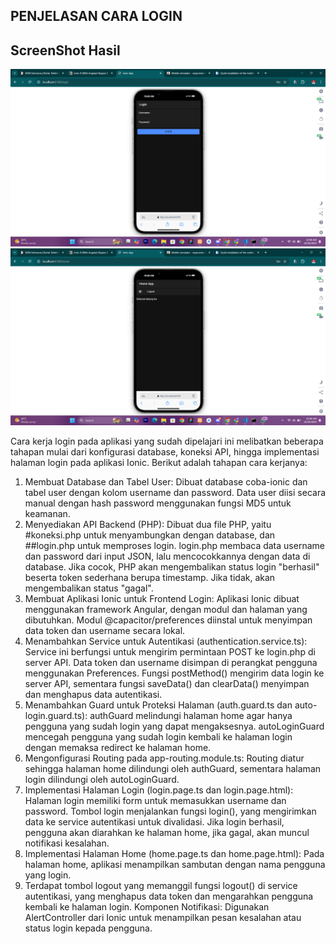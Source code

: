 ## PENJELASAN CARA LOGIN

  ## ScreenShot Hasil
  ![Lampiran](ss1.png)
  ![Lampiran](ss2.png)

Cara kerja login pada aplikasi yang sudah dipelajari ini melibatkan beberapa tahapan mulai dari konfigurasi database, koneksi API, hingga implementasi halaman login pada aplikasi Ionic. Berikut adalah tahapan cara kerjanya:
1. Membuat Database dan Tabel User:
Dibuat database coba-ionic dan tabel user dengan kolom username dan password.
Data user diisi secara manual dengan hash password menggunakan fungsi MD5 untuk keamanan.
2. Menyediakan API Backend (PHP):
Dibuat dua file PHP, yaitu #koneksi.php untuk menyambungkan dengan database, dan ##login.php untuk memproses login.
login.php membaca data username dan password dari input JSON, lalu mencocokkannya dengan data di database.
Jika cocok, PHP akan mengembalikan status login "berhasil" beserta token sederhana berupa timestamp. Jika tidak, akan mengembalikan status "gagal".
3. Membuat Aplikasi Ionic untuk Frontend Login:
Aplikasi Ionic dibuat menggunakan framework Angular, dengan modul dan halaman yang dibutuhkan.
Modul @capacitor/preferences diinstal untuk menyimpan data token dan username secara lokal.
4. Menambahkan Service untuk Autentikasi (authentication.service.ts):
Service ini berfungsi untuk mengirim permintaan POST ke login.php di server API.
Data token dan username disimpan di perangkat pengguna menggunakan Preferences.
Fungsi postMethod() mengirim data login ke server API, sementara fungsi saveData() dan clearData() menyimpan dan menghapus data autentikasi.
5. Menambahkan Guard untuk Proteksi Halaman (auth.guard.ts dan auto-login.guard.ts):
authGuard melindungi halaman home agar hanya pengguna yang sudah login yang dapat mengaksesnya.
autoLoginGuard mencegah pengguna yang sudah login kembali ke halaman login dengan memaksa redirect ke halaman home.
6. Mengonfigurasi Routing pada app-routing.module.ts:
Routing diatur sehingga halaman home dilindungi oleh authGuard, sementara halaman login dilindungi oleh autoLoginGuard.
7. Implementasi Halaman Login (login.page.ts dan login.page.html):
Halaman login memiliki form untuk memasukkan username dan password.
Tombol login menjalankan fungsi login(), yang mengirimkan data ke service autentikasi untuk divalidasi.
Jika login berhasil, pengguna akan diarahkan ke halaman home, jika gagal, akan muncul notifikasi kesalahan.
8. Implementasi Halaman Home (home.page.ts dan home.page.html):
Pada halaman home, aplikasi menampilkan sambutan dengan nama pengguna yang login.
9. Terdapat tombol logout yang memanggil fungsi logout() di service autentikasi, yang menghapus data token dan mengarahkan pengguna kembali ke halaman login.
Komponen Notifikasi:
Digunakan AlertController dari Ionic untuk menampilkan pesan kesalahan atau status login kepada pengguna.
